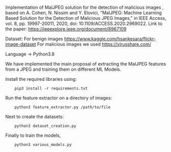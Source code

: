 Implementation of MalJPEG solution for the detection of malicious images , based on A. Cohen, N. Nissim and Y. Elovici, "MalJPEG: Machine Learning Based Solution for the Detection of Malicious JPEG Images," in IEEE Access, vol. 8, pp. 19997-20011, 2020, doi: 10.1109/ACCESS.2020.2969022.
Link to the paper: https://ieeexplore.ieee.org/document/8967109

Dataset: For benign images https://www.kaggle.com/hsankesara/flickr-image-dataset
         For malicious images we used https://virusshare.com/

Language -> Python3.8

We have implemented the main proposal of extracting the MalJPEG features from a JPEG and training them on different ML Models.

Install the required libraries using:

        pip3 install -r requirements.txt

Run the feature extractor on a directory of images:

        python3 feature_extractor.py /path/to/file

Next to create the datasets:

        python3 dataset_creation.py

Finally to train the models, 

        python3 various_models.py

